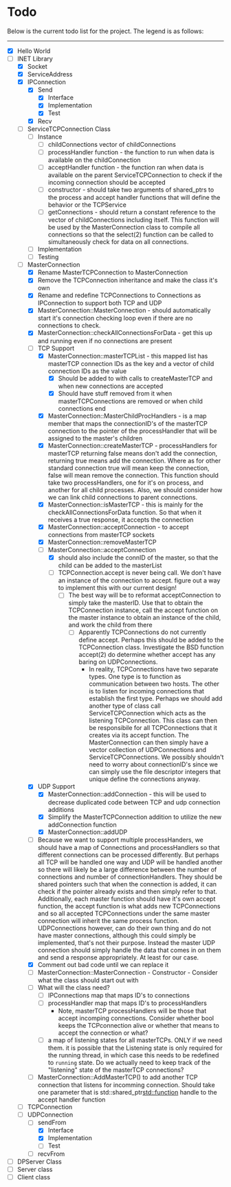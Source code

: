 # Todo

Below is the current todo list for the project. The legend is as follows:

----------------------------


- [x] Hello World
- [ ] INET Library
	- [x] Socket
	- [x] ServiceAddress
	- [x] IPConnection
	  - [x] Send
	    - [x] Interface
		- [x] Implementation
		- [x] Test
	  - [x] Recv
	- [ ] ServiceTCPConnection Class
	  - [ ] Instance
		- [ ] childConnections vector of childConnections
		- [ ] processHandler function - the function to run when data is
		  available on the childConnection
		- [ ] acceptHandler <processHandler> function - the function ran when
		  data is available on the parent ServiceTCPConnection to check if the
		  incoming connection should be accepted
		- [ ] constructor - should take two arguments of shared_ptrs to the
		  process and accept handler functions that will define the behavior
		  or the TCPService
		- [ ] getConnections - should return a constant reference to the
		  vector of childConnections including itself. This function will be
		  used by the MasterConnection class to compile all connections so
		  that the select(2) function can be called to simultaneously check
		  for data on all connections.
	  - [ ] Implementation
	  - [ ] Testing
	- [ ] MasterConnection
	  - [x] Rename MasterTCPConnection to MasterConnection
	  - [x] Remove the TCPConnection inheritance and make the class it's own
	  - [x] Rename and redefine TCPConnections to Connections as IPConnection
		to support both TCP and UDP
	  - [x] MasterConnection::MasterConnection - should automatically start
		it's connection checking loop even if there are no connections to
		check.
	  - [x] MasterConnection::checkAllConnectionsForData - get this up and
		running even if no connections are present
	  - [ ] TCP Support
		- [x] MasterConnection::masterTCPList - this mapped list has
		  masterTCP connection IDs as the key and a vector of child connection
		  IDs as the value
		  - [x] Should be added to with calls to createMasterTCP and when new
			connections are accepted
		  - [x] Should have stuff removed from it when masterTCPConnections
			are removed or when child connections end
		- [x] MasterConnection::MasterChildProcHandlers - is a map member that
		  maps the connectionID's of the masterTCP connection to the pointer
		  of the processHandler that will be assigned to the master's children
	    - [x] MasterConnection::createMasterTCP - processHandlers for
		  masterTCP returning false means don't add the connection, returning
		  true means add the connection. Where as for other standard
		  connection true will mean keep the connection, false will mean
		  remove the connection. This function should take two
		  processHandlers, one for it's on process, and another for all child
		  processes. Also, we should consider how we can link child
		  connections to parent connections.
		- [x] MasterConnection::isMasterTCP - this is mainly for the
		  checkAllConnectionsForData function. So that when it receives a true
		  response, it accepts the connection
		- [x] MasterConnection::acceptConnection - to accept connections from
		  masterTCP sockets
		- [x] MasterConnection::removeMasterTCP
		- [ ] MasterConnection::acceptConnection 
		  - [x] should also include the connID of the master, so that the
			child can be added to the masterList
		  - [ ] TCPConnection.accept is never being call. We don't have an
			instance of the connection to accept. figure out a way to
			implement this with our current design!
			- [ ] The best way will be to reformat acceptConnection to simply
			  take the masterID. Use that to obtain the TCPConnection
			  instance, call the accept function on the master instance to
			  obtain an instance of the child, and work the child from there
			  - [ ] Apparently TCPConnections do not currently define accept.
				Perhaps this should be added to the TCPConnection class.
				Investigate the BSD function accept(2) do determine whether
				accept has any baring on UDPConnections. 
				- In reality, TCPConnections have two separate types. One type
				  is to function as communication between two hosts. The other
				  is to listen for incoming connections that establish the
				  first type. Perhaps we should add another type of class call
				  ServiceTCPConnection which acts as the listening
				  TCPConnection. This class can then be responsibile for all
				  TCPConnections that it creates via its accept function. The
				  MasterConnection can then simply have a vector collection of
				  UDPConnections and ServiceTCPConnections. We possibly
				  shouldn't need to worry about connectionID's since we can
				  simply use the file descriptor integers that unique define
				  the connections anyway.
	  - [x] UDP Support
	    - [x] MasterConnection::addConnection - this will be used to decrease
		duplicated code between TCP and udp connection additions
		- [x] Simplify the MasterTCPConnection addition to utilize the new
		addConnection function
		- [x] MasterConnection::addUDP
	  - [ ] Because we want to support multiple processHanders, we should have
		a map of Connections and processHandlers so that different connections
		can be processed differently. But perhaps all TCP will be handled one
		way and UDP will be handled another so there will likely be a large
		difference between the number of connections and number of
		connectionHandlers. They should be shared pointers such that when the
		connection is added, it can check if the pointer already exists and
		then simply refer to that. Additionally, each master function should
		have it's own accept function, the accept function is what adds new
		TCPConnections and so all accepted TCPConnections under the same
		master connection will inherit the same process function.
		UDPConnections however, can do their own thing and do not have master
		connections, although this could simply be implemented, that's not
		their purpose. Instead the master UDP connection should simply handle
		the data that comes in on them and send a response appropriately. At
		least for our case.
	  - [x] Comment out bad code until we can replace it
	  - [ ] MasterConnection::MasterConnection - Constructor - Consider what
		the class should start out with
	  - [ ] What will the class need?
	    - [ ] IPConnections map that maps ID's to connections
		- [ ] processHandler map that maps ID's to processHandlers
		  - Note, masterTCP processHandlers will be those that accept
			incomping connections. Consider whether bool keeps the
			TCPconnection alive or whether that means to accept the connection
			or what?
		- [ ] a map of listening states for all masterTCPs. ONLY if we need
		  them. it is possible that the Listening state is only required for
		  the running thread, in which case this needs to be redefined to
		  `running` state. Do we actually need to keep track of the
		  "listening" state of the masterTCP connections?
	  - [ ] MasterConnection::AddMasterTCP() to add another TCP connection
		that listens for incomming connection. Should take one parameter that
		is std::shared_ptr<std::function> handle to the accept handler function
	- [ ] TCPConnection
	- [ ] UDPConnection
	  - [ ] sendFrom
		- [x] Interface
		- [x] Implementation
		- [ ] Test
	  - [ ] recvFrom
- [ ] DPServer Class
- [ ] Server class
- [ ] Client class
